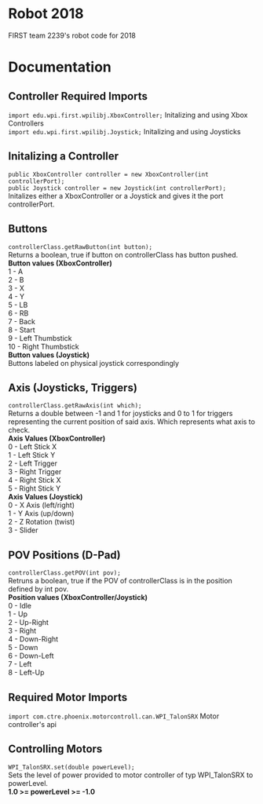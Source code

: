 # Robot 2018
FIRST team 2239's robot code for 2018

# Documentation
Controller Required Imports
--  
`import edu.wpi.first.wpilibj.XboxController;` Initalizing and using Xbox Controllers  
`import edu.wpi.first.wpilibj.Joystick;` Initalizing and using Joysticks  

Initalizing a Controller
--  
`public XboxController controller = new XboxController(int controllerPort);`  
`public Joystick controller = new Joystick(int controllerPort);`  
Initalizes either a XboxController or a Joystick and gives it the port controllerPort.

Buttons
--
`controllerClass.getRawButton(int button);`  
Returns a boolean, true if button on controllerClass has button pushed.  
**Button values (XboxController)**  
1 - A  
2 - B  
3 - X  
4 - Y  
5 - LB  
6 - RB  
7 - Back  
8 - Start  
9 - Left Thumbstick  
10 -  Right Thumbstick  
**Button values (Joystick)**  
Buttons labeled on physical joystick correspondingly  
  
Axis (Joysticks, Triggers)
--
`controllerClass.getRawAxis(int which);`  
Returns a double between -1 and 1 for joysticks and 0 to 1 for triggers representing the current position of said axis. Which represents what axis to check.  
**Axis Values (XboxController)**  
0 - Left Stick X  
1 - Left Stick Y  
2 - Left Trigger  
3 - Right Trigger  
4 - Right Stick X  
5 - Right Stick Y  
**Axis Values (Joystick)**  
0 - X Axis (left/right)  
1 - Y Axis (up/down)  
2 - Z Rotation (twist)  
3 - Slider  
  
POV Positions (D-Pad)
-- 
`controllerClass.getPOV(int pov);`  
Retruns a boolean, true if the POV of controllerClass is in the position defined by int pov.  
**Position values (XboxController/Joystick)**  
0 - Idle  
1 - Up  
2 - Up-Right  
3 - Right  
4 - Down-Right  
5 - Down  
6 - Down-Left  
7 - Left  
8 - Left-Up  
  
Required Motor Imports
--  
`import com.ctre.phoenix.motorcontroll.can.WPI_TalonSRX` Motor controller's api  

Controlling Motors
--  
`WPI_TalonSRX.set(double powerLevel);`  
Sets the level of power provided to motor controller of typ WPI_TalonSRX to powerLevel.  
**1.0 >= powerLevel >= -1.0**
